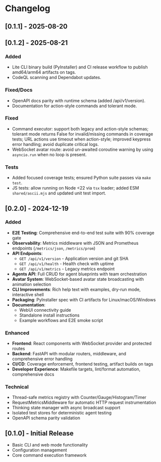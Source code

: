 # Changelog

## \[0.1.1\] - 2025-08-20

## \[0.1.2\] - 2025-08-21

### Added

- Lite CLI binary build (PyInstaller) and CI release workflow to publish amd64/arm64 artifacts on tags.
- CodeQL scanning and Dependabot updates.

### Fixed/Docs

- OpenAPI docs parity with runtime schema (added /api/v1/version).
- Documentation for action-style commands and tolerant mode.

### Fixed

- Command executor: support both legacy and action-style schemas; tolerant mode returns False for invalid/missing commands in coverage tests; URL actions use timeout when action-style; improved keypress error handling; avoid duplicate critical logs.
- WebSocket avatar route: avoid un-awaited coroutine warning by using `asyncio.run` when no loop is present.

### Tests

- Added focused coverage tests; ensured Python suite passes via `make test`.
- JS tests: allow running on Node \<22 via `tsx` loader; added ESM `shared/ascii.mjs` and updated unit test import.

## \[0.2.0\] - 2024-12-19

### Added

- **E2E Testing**: Comprehensive end-to-end test suite with 90% coverage gate
- **Observability**: Metrics middleware with JSON and Prometheus endpoints (`/metrics/json`, `/metrics/prom`)
- **API Endpoints**:
  - `GET /api/v1/version` - Application version and git SHA
  - `GET /api/v1/health` - Health check with uptime
  - `GET /api/v1/metrics` - Legacy metrics endpoint
- **Agents API**: Full CRUD for agent blueprints with team orchestration
- **Avatar System**: WebSocket-based avatar state broadcasting with animation selection
- **CLI Improvements**: Rich help text with examples, dry-run mode, interactive shell
- **Packaging**: PyInstaller spec with CI artifacts for Linux/macOS/Windows
- **Documentation**:
  - WebUI connectivity guide
  - Standalone install instructions
  - Example workflows and E2E smoke script

### Enhanced

- **Frontend**: React components with WebSocket provider and protected routes
- **Backend**: FastAPI with modular routers, middleware, and comprehensive error handling
- **CI/CD**: Coverage enforcement, frontend testing, artifact builds on tags
- **Developer Experience**: Makefile targets, lint/format automation, comprehensive docs

### Technical

- Thread-safe metrics registry with Counter/Gauge/Histogram/Timer
- RequestMetricsMiddleware for automatic HTTP request instrumentation
- Thinking state manager with async broadcast support
- Isolated test stores for deterministic agent testing
- OpenAPI schema parity validation

## \[0.1.0\] - Initial Release

- Basic CLI and web mode functionality
- Configuration management
- Core command execution framework
